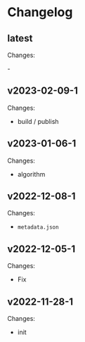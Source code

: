 # Changelog

## latest

Changes:

\-

## v2023-02-09-1

Changes:

- build / publish

## v2023-01-06-1

Changes:

- algorithm

## v2022-12-08-1

Changes:

- `metadata.json`

## v2022-12-05-1

Changes:

- Fix

## v2022-11-28-1

Changes:

- init
